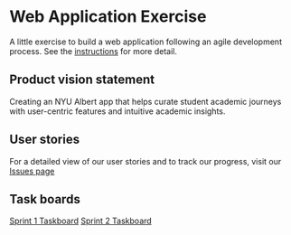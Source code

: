 # Web Application Exercise

A little exercise to build a web application following an agile development process. See the [instructions](instructions.md) for more detail.

## Product vision statement

Creating an NYU Albert app that helps curate student academic journeys with user-centric features and intuitive academic insights.

## User stories

For a detailed view of our user stories and to track our progress, visit our [Issues page](https://github.com/software-students-spring2024/2-web-app-exercise-team-snbn/issues?q=label:user-story)

## Task boards

[Sprint 1 Taskboard](https://github.com/orgs/software-students-spring2024/projects/8/views/1)
[Sprint 2 Taskboard](https://github.com/orgs/software-students-spring2024/projects/32/views/1)
